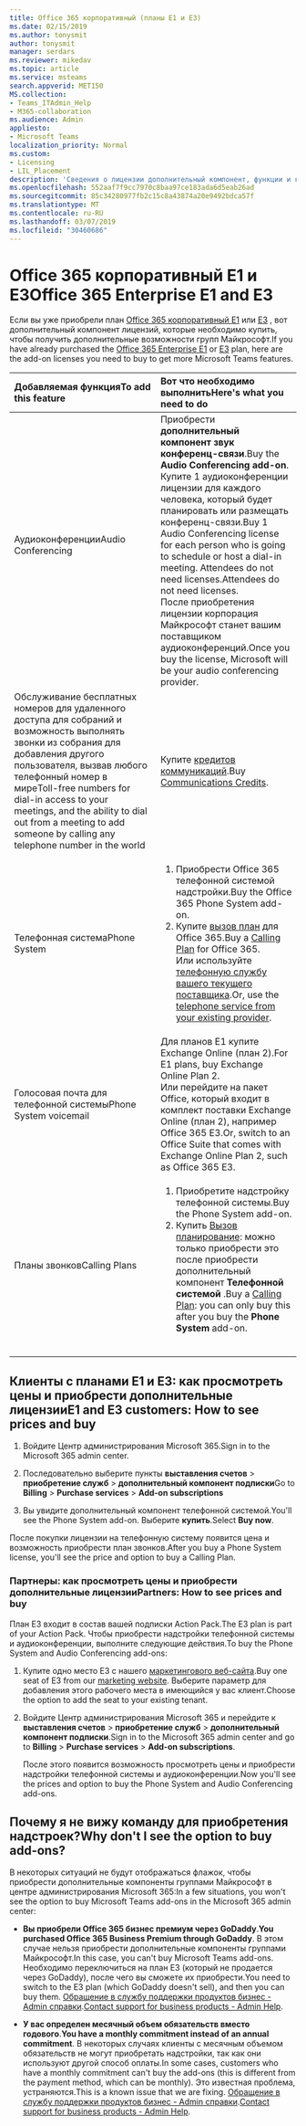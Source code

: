 ```yaml
---
title: Office 365 корпоративный (планы E1 и E3)
ms.date: 02/15/2019
ms.author: tonysmit
author: tonysmit
manager: serdars
ms.reviewer: mikedav
ms.topic: article
ms.service: msteams
search.appverid: MET150
MS.collection:
- Teams_ITAdmin_Help
- M365-collaboration
ms.audience: Admin
appliesto:
- Microsoft Teams
localization_priority: Normal
ms.custom:
- Licensing
- LIL_Placement
description: 'Сведения о лицензии дополнительный компонент, функции и как приобрести Office 365 корпоративный E1 и E3 планов. '
ms.openlocfilehash: 552aaf7f9cc7970c8baa97ce183ada6d5eab26ad
ms.sourcegitcommit: 85c34280977fb2c15c8a43874a20e9492bdca57f
ms.translationtype: MT
ms.contentlocale: ru-RU
ms.lasthandoff: 03/07/2019
ms.locfileid: "30460686"
---
```

# <a name="office-365-enterprise-e1-and-e3"></a><span data-ttu-id="a9bf9-103">Office 365 корпоративный E1 и E3</span><span class="sxs-lookup"><span data-stu-id="a9bf9-103">Office 365 Enterprise E1 and E3</span></span>

<span data-ttu-id="a9bf9-104">Если вы уже приобрели план [Office 365 корпоративный E1](https://products.office.com/en-us/business/office-365-enterprise-e1-business-software) или [E3](https://products.office.com/en-us/business/office-365-enterprise-e3-business-software) , вот дополнительный компонент лицензий, которые необходимо купить, чтобы получить дополнительные возможности групп Майкрософт.</span><span class="sxs-lookup"><span data-stu-id="a9bf9-104">If you have already purchased the [Office 365 Enterprise E1](https://products.office.com/en-us/business/office-365-enterprise-e1-business-software) or [E3](https://products.office.com/en-us/business/office-365-enterprise-e3-business-software) plan, here are the add-on licenses you need to buy to get more Microsoft Teams features.</span></span>

|<span data-ttu-id="a9bf9-105">Добавляемая функция</span><span class="sxs-lookup"><span data-stu-id="a9bf9-105">To add this feature</span></span>|<span data-ttu-id="a9bf9-106">Вот что необходимо выполнить</span><span class="sxs-lookup"><span data-stu-id="a9bf9-106">Here's what you need to do</span></span>|
|:------------------|:--------------------------|
|<span data-ttu-id="a9bf9-107">Аудиоконференции</span><span class="sxs-lookup"><span data-stu-id="a9bf9-107">Audio Conferencing</span></span> <br/> <br/> |<span data-ttu-id="a9bf9-108">Приобрести **дополнительный компонент звук конференц-связи**.</span><span class="sxs-lookup"><span data-stu-id="a9bf9-108">Buy the **Audio Conferencing add-on**.</span></span> <br/><span data-ttu-id="a9bf9-109">Купите 1 аудиоконференции лицензии для каждого человека, который будет планировать или размещать конференц-связи.</span><span class="sxs-lookup"><span data-stu-id="a9bf9-109">Buy 1 Audio Conferencing license for each person who is going to schedule or host a dial-in meeting.</span></span> <span data-ttu-id="a9bf9-110">Attendees do not need licenses.</span><span class="sxs-lookup"><span data-stu-id="a9bf9-110">Attendees do not need licenses.</span></span><br/> <span data-ttu-id="a9bf9-111">После приобретения лицензии корпорация Майкрософт станет вашим поставщиком аудиоконференций.</span><span class="sxs-lookup"><span data-stu-id="a9bf9-111">Once you buy the license, Microsoft will be your audio conferencing provider.</span></span> |
|<span data-ttu-id="a9bf9-112">Обслуживание бесплатных номеров для удаленного доступа для собраний и возможность выполнять звонки из собрания для добавления другого пользователя, вызвав любого телефонный номер в мире</span><span class="sxs-lookup"><span data-stu-id="a9bf9-112">Toll-free numbers for dial-in access to your meetings, and the ability to dial out from a meeting to add someone by calling any telephone number in the world</span></span><br/> | <span data-ttu-id="a9bf9-113">Купите [кредитов коммуникаций](../add-funds-and-manage-communications-credits.md).</span><span class="sxs-lookup"><span data-stu-id="a9bf9-113">Buy [Communications Credits](../add-funds-and-manage-communications-credits.md).</span></span>|
|<span data-ttu-id="a9bf9-114">Телефонная система</span><span class="sxs-lookup"><span data-stu-id="a9bf9-114">Phone System</span></span> <br/> |<ol><li><span data-ttu-id="a9bf9-115">Приобрести Office 365 телефонной системой надстройки.</span><span class="sxs-lookup"><span data-stu-id="a9bf9-115">Buy the Office 365 Phone System add-on.</span></span> </li><li><span data-ttu-id="a9bf9-116">Купите [вызов план](../calling-plans-for-office-365.md) для Office 365.</span><span class="sxs-lookup"><span data-stu-id="a9bf9-116">Buy a [Calling Plan](../calling-plans-for-office-365.md) for Office 365.</span></span></li></ul><span data-ttu-id="a9bf9-117">Или используйте [телефонную службу вашего текущего поставщика](microsoft-teams-add-on-licensing.md#bkmk_existing).</span><span class="sxs-lookup"><span data-stu-id="a9bf9-117">Or, use the [telephone service from your existing provider](microsoft-teams-add-on-licensing.md#bkmk_existing).</span></span>  <br/> |
|<span data-ttu-id="a9bf9-118">Голосовая почта для телефонной системы</span><span class="sxs-lookup"><span data-stu-id="a9bf9-118">Phone System voicemail</span></span><br/> |<span data-ttu-id="a9bf9-119">Для планов E1 купите Exchange Online (план 2).</span><span class="sxs-lookup"><span data-stu-id="a9bf9-119">For E1 plans, buy Exchange Online Plan 2.</span></span> <br/><span data-ttu-id="a9bf9-120">Или перейдите на пакет Office, который входит в комплект поставки Exchange Online (план 2), например Office 365 E3.</span><span class="sxs-lookup"><span data-stu-id="a9bf9-120">Or, switch to an Office Suite that comes with Exchange Online Plan 2, such as Office 365 E3.</span></span> |
|<span data-ttu-id="a9bf9-121">Планы звонков</span><span class="sxs-lookup"><span data-stu-id="a9bf9-121">Calling Plans</span></span><br/> |<ol><li><span data-ttu-id="a9bf9-122">Приобретите надстройку телефонной системы.</span><span class="sxs-lookup"><span data-stu-id="a9bf9-122">Buy the Phone System add-on.</span></span></li><li><span data-ttu-id="a9bf9-123">Купить [Вызов планирование](../calling-plans-for-office-365.md): можно только приобрести это после приобрести дополнительный компонент **Телефонной системой** .</span><span class="sxs-lookup"><span data-stu-id="a9bf9-123">Buy a [Calling Plan](../calling-plans-for-office-365.md): you can only buy this after you buy the **Phone System** add-on.</span></span></li></ol> <br/> |
   
  
## <a name="e1-and-e3-customers-how-to-see-prices-and-buy"></a><span data-ttu-id="a9bf9-124">Клиенты с планами E1 и E3: как просмотреть цены и приобрести дополнительные лицензии</span><span class="sxs-lookup"><span data-stu-id="a9bf9-124">E1 and E3 customers: How to see prices and buy</span></span>
<span data-ttu-id="a9bf9-125"><a name="bkmk_buypremium"> </a></span><span class="sxs-lookup"><span data-stu-id="a9bf9-125"></span></span>

1. <span data-ttu-id="a9bf9-126">Войдите Центр администрирования Microsoft 365.</span><span class="sxs-lookup"><span data-stu-id="a9bf9-126">Sign in to the Microsoft 365 admin center.</span></span>

2. <span data-ttu-id="a9bf9-127">Последовательно выберите пункты **выставления счетов** > **приобретение служб** > **дополнительный компонент подписки**</span><span class="sxs-lookup"><span data-stu-id="a9bf9-127">Go to **Billing** > **Purchase services** > **Add-on subscriptions**</span></span>

3. <span data-ttu-id="a9bf9-128">Вы увидите дополнительный компонент телефонной системой.</span><span class="sxs-lookup"><span data-stu-id="a9bf9-128">You'll see the Phone System add-on.</span></span> <span data-ttu-id="a9bf9-129">Выберите **купить**.</span><span class="sxs-lookup"><span data-stu-id="a9bf9-129">Select **Buy now**.</span></span> 

<span data-ttu-id="a9bf9-130">После покупки лицензии на телефонную систему появится цена и возможность приобрести план звонков.</span><span class="sxs-lookup"><span data-stu-id="a9bf9-130">After you buy a Phone System license, you'll see the price and option to buy a Calling Plan.</span></span>

### <a name="partners-how-to-see-prices-and-buy"></a><span data-ttu-id="a9bf9-131">Партнеры: как просмотреть цены и приобрести дополнительные лицензии</span><span class="sxs-lookup"><span data-stu-id="a9bf9-131">Partners: How to see prices and buy</span></span>
<span data-ttu-id="a9bf9-132"><a name="bkmk_partners"> </a></span><span class="sxs-lookup"><span data-stu-id="a9bf9-132"></span></span>

<span data-ttu-id="a9bf9-133">План E3 входит в состав вашей подписки Action Pack.</span><span class="sxs-lookup"><span data-stu-id="a9bf9-133">The E3 plan is part of your Action Pack.</span></span> <span data-ttu-id="a9bf9-134">Чтобы приобрести надстройки телефонной системы и аудиоконференции, выполните следующие действия.</span><span class="sxs-lookup"><span data-stu-id="a9bf9-134">To buy the Phone System and Audio Conferencing add-ons:</span></span>

1. <span data-ttu-id="a9bf9-135">Купите одно место E3 с нашего [маркетингового веб-сайта](https://go.microsoft.com/fwlink/?LinkId=24393).</span><span class="sxs-lookup"><span data-stu-id="a9bf9-135">Buy one seat of E3 from our [marketing website](https://go.microsoft.com/fwlink/?LinkId=24393).</span></span> <span data-ttu-id="a9bf9-136">Выберите параметр для добавления этого рабочего места в имеющийся у вас клиент.</span><span class="sxs-lookup"><span data-stu-id="a9bf9-136">Choose the option to add the seat to your existing tenant.</span></span>

2. <span data-ttu-id="a9bf9-137">Войдите Центр администрирования Microsoft 365 и перейдите к **выставления счетов** > **приобретение служб** > **дополнительный компонент подписки**.</span><span class="sxs-lookup"><span data-stu-id="a9bf9-137">Sign in to the Microsoft 365 admin center and go to **Billing** > **Purchase services** > **Add-on subscriptions**.</span></span>

    <span data-ttu-id="a9bf9-138">После этого появится возможность просмотреть цены и приобрести надстройки телефонной системы и аудиоконференции.</span><span class="sxs-lookup"><span data-stu-id="a9bf9-138">Now you'll see the prices and option to buy the Phone System and Audio Conferencing add-ons.</span></span>

## <a name="why-dont-i-see-the-option-to-buy-add-ons"></a><span data-ttu-id="a9bf9-139">Почему я не вижу команду для приобретения надстроек?</span><span class="sxs-lookup"><span data-stu-id="a9bf9-139">Why don't I see the option to buy add-ons?</span></span>
<span data-ttu-id="a9bf9-140"><a name="bkmk_how"> </a></span><span class="sxs-lookup"><span data-stu-id="a9bf9-140"></span></span>

<span data-ttu-id="a9bf9-141">В некоторых ситуаций не будут отображаться флажок, чтобы приобрести дополнительные компоненты группами Майкрософт в центре администрирования Microsoft 365:</span><span class="sxs-lookup"><span data-stu-id="a9bf9-141">In a few situations, you won't see the option to buy Microsoft Teams add-ons in the Microsoft 365 admin center:</span></span>

- <span data-ttu-id="a9bf9-142">**Вы приобрели Office 365 бизнес премиум через GoDaddy**.</span><span class="sxs-lookup"><span data-stu-id="a9bf9-142">**You purchased Office 365 Business Premium through GoDaddy**.</span></span> <span data-ttu-id="a9bf9-143">В этом случае нельзя приобрести дополнительные компоненты группами Майкрософт.</span><span class="sxs-lookup"><span data-stu-id="a9bf9-143">In this case, you can't buy Microsoft Teams add-ons.</span></span> <span data-ttu-id="a9bf9-144">Необходимо переключиться на план E3 (который не продается через GoDaddy), после чего вы сможете их приобрести.</span><span class="sxs-lookup"><span data-stu-id="a9bf9-144">You need to switch to the E3 plan (which GoDaddy doesn't sell), and then you can buy them.</span></span> <span data-ttu-id="a9bf9-145">[Обращение в службу поддержки продуктов бизнес - Admin справки](https://support.office.com/article/32a17ca7-6fa0-4870-8a8d-e25ba4ccfd4b).</span><span class="sxs-lookup"><span data-stu-id="a9bf9-145">[Contact support for business products - Admin Help](https://support.office.com/article/32a17ca7-6fa0-4870-8a8d-e25ba4ccfd4b).</span></span>

- <span data-ttu-id="a9bf9-146">**У вас определен месячный объем обязательств вместо годового**.</span><span class="sxs-lookup"><span data-stu-id="a9bf9-146">**You have a monthly commitment instead of an annual commitment**.</span></span> <span data-ttu-id="a9bf9-147">В некоторых случаях клиенты с месячным объемом обязательств не могут приобретать надстройки, так как они используют другой способ оплаты.</span><span class="sxs-lookup"><span data-stu-id="a9bf9-147">In some cases, customers who have a monthly commitment can't buy the add-ons (this is different from the payment method, which can be monthly).</span></span> <span data-ttu-id="a9bf9-148">Это известная проблема, устраняются.</span><span class="sxs-lookup"><span data-stu-id="a9bf9-148">This is a known issue that we are fixing.</span></span> <span data-ttu-id="a9bf9-149">[Обращение в службу поддержки продуктов бизнес - Admin справки](https://support.office.com/article/32a17ca7-6fa0-4870-8a8d-e25ba4ccfd4b).</span><span class="sxs-lookup"><span data-stu-id="a9bf9-149">[Contact support for business products - Admin Help](https://support.office.com/article/32a17ca7-6fa0-4870-8a8d-e25ba4ccfd4b).</span></span>

